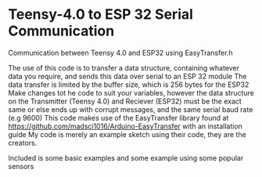 # Teensy-4.0 to ESP 32 Serial Communication
 Communication between Teensy 4.0 and ESP32 using EasyTransfer.h

The use of this code is to transfer a data structure, containing whatever data you require, and sends this data over serial to an ESP 32 module
The data transfer is limited by the buffer size, which is 256 bytes for the ESP32 
Make changes tot he code to suit your variables, however the data structure on the Transmitter (Teensy 4.0) and Reciever (ESP32) must be the exact same or else ends up with corrupt messages, and the same serial baud rate (e.g 9600)
This code makes use of the EasyTransfer library found at <https://github.com/madsci1016/Arduino-EasyTransfer> with an installation guide
My code is merely an example sketch using their code, they are the creators.

Included is some basic examples and some example using some popular sensors
